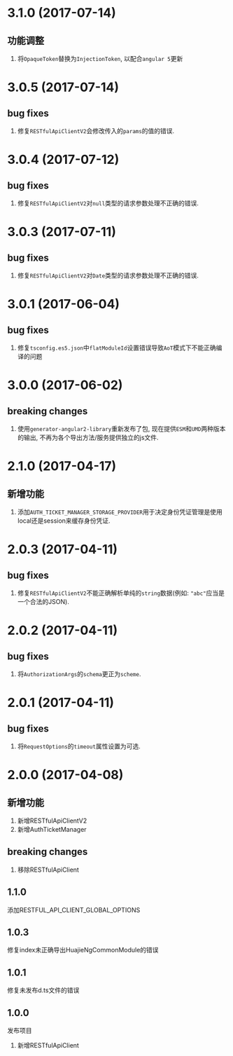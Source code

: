 # 3.1.0 (2017-07-14)

## 功能调整

1. 将`OpaqueToken`替换为`InjectionToken`, 以配合`angular 5`更新

# 3.0.5 (2017-07-14)

## bug fixes

1. 修复`RESTfulApiClientV2`会修改传入的`params`的值的错误.

# 3.0.4 (2017-07-12)

## bug fixes

1. 修复`RESTfulApiClientV2`对`null`类型的请求参数处理不正确的错误.

# 3.0.3 (2017-07-11)

## bug fixes

1. 修复`RESTfulApiClientV2`对`Date`类型的请求参数处理不正确的错误.

# 3.0.1 (2017-06-04)

## bug fixes

1. 修复`tsconfig.es5.json`中`flatModuleId`设置错误导致`AoT`模式下不能正确编译的问题 

# 3.0.0 (2017-06-02)

## breaking changes

1. 使用`generator-angular2-library`重新发布了包, 现在提供`ESM`和`UMD`两种版本的输出, 不再为各个导出方法/服务提供独立的js文件.

# 2.1.0 (2017-04-17)

## 新增功能

1. 添加`AUTH_TICKET_MANAGER_STORAGE_PROVIDER`用于决定身份凭证管理是使用local还是session来缓存身份凭证.

# 2.0.3 (2017-04-11)

## bug fixes

1. 修复`RESTfulApiClientV2`不能正确解析单纯的`string`数据(例如: `"abc"`应当是一个合法的JSON).

# 2.0.2 (2017-04-11)

## bug fixes

1. 将`AuthorizationArgs`的`schema`更正为`scheme`.

# 2.0.1 (2017-04-11)

## bug fixes

1. 将`RequestOptions`的`timeout`属性设置为可选.

# 2.0.0 (2017-04-08)

## 新增功能

1. 新增RESTfulApiClientV2
2. 新增AuthTicketManager

## breaking changes

1. 移除RESTfulApiClient

## 1.1.0
添加RESTFUL_API_CLIENT_GLOBAL_OPTIONS

## 1.0.3
修复index未正确导出HuajieNgCommonModule的错误

## 1.0.1
修复未发布d.ts文件的错误

## 1.0.0
发布项目

1. 新增RESTfulApiClient
